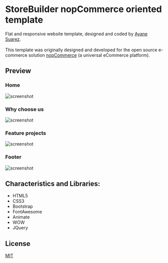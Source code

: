 # StoreBuilder nopCommerce oriented template
Flat and responsive website template, designed and coded by <a href="https://github.com/ayanesuarome">Ayane Suarez</a>.
<br /><br />
This template was originally designed and developed for the open source e-commerce solution <a href="https://www.nopcommerce.com/">nopCommerce</a> (a universal eCommerce platform).
## Preview

### Home
![screenshot](https://github.com/ayanesuarome/StoreBuilder/screenshots/home.jpg)

### Why choose us
![screenshot](https://github.com/ayanesuarome/StoreBuilder/screenshots/why-choose-us.jpg)

### Feature projects
![screenshot](https://github.com/ayanesuarome/StoreBuilder/screenshots/project.jpg)

### Footer
![screenshot](https://github.com/ayanesuarome/StoreBuilder/screenshots/footer.png)

## Characteristics and Libraries:
<ul>
  <li>HTML5</li>
  <li>CSS3</li>
  <li>Bootstrap</li>
  <li>FontAwesome</li>
  <li>Animate</li>
  <li>WOW</li>
  <li>JQuery</li>
</ul>

## License
<a href="https://github.com/ayanesuarome/StoreBuilder/blob/master/LICENSE">MIT</a>
